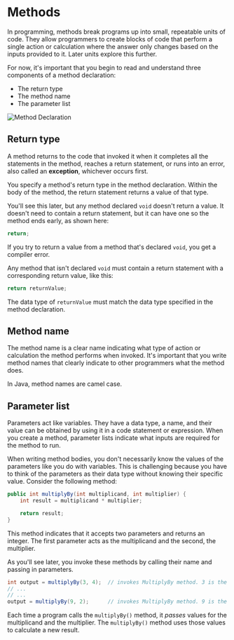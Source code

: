 # Methods

In programming, methods break programs up into small, repeatable units of code. They allow programmers to create blocks of code that perform a single action or calculation where the answer only changes based on the inputs provided to it. Later units explore this further.

For now, it's important that you begin to read and understand three components of a method declaration:

-   The return type
-   The method name
-   The parameter list

![Method Declaration](https://bootcamp-os-lms-prd-public.s3.us-west-2.amazonaws.com/content/da1a635766d9290a4664ffe75e98e8c3.png)

## Return type

A method returns to the code that invoked it when it completes all the statements in the method, reaches a return statement, or runs into an error, also called an **exception**, whichever occurs first.

You specify a method's return type in the method declaration. Within the body of the method, the return statement returns a value of that type.

You'll see this later, but any method declared `void` doesn't return a value. It doesn't need to contain a return statement, but it can have one so the method ends early, as shown here:

```java
return;
```

If you try to return a value from a method that's declared `void`, you get a compiler error.

Any method that isn't declared `void` must contain a return statement with a corresponding return value, like this:

```java
return returnValue;
```

The data type of `returnValue` must match the data type specified in the method declaration.

## Method name

The method name is a clear name indicating what type of action or calculation the method performs when invoked. It's important that you write method names that clearly indicate to other programmers what the method does.

In Java, method names are camel case.

## Parameter list

Parameters act like variables. They have a data type, a name, and their value can be obtained by using it in a code statement or expression. When you create a method, parameter lists indicate what inputs are required for the method to run.

When writing method bodies, you don't necessarily know the values of the parameters like you do with variables. This is challenging because you have to think of the parameters as their data type without knowing their specific value. Consider the following method:

```java
public int multiplyBy(int multiplicand, int multiplier) {
    int result = multiplicand * multiplier;

    return result;
}
```

This method indicates that it accepts two parameters and returns an integer. The first parameter acts as the multiplicand and the second, the multiplier.

As you'll see later, you invoke these methods by calling their name and passing in parameters.

```java
int output = multiplyBy(3, 4);  // invokes MultiplyBy method. 3 is the multiplicand, 4 is multiplier
// ...
// ...
output = multiplyBy(9, 2);      // invokes MultiplyBy method. 9 is the multiplicand, 2 is multiplier
```

Each time a program calls the `multiplyBy()` method, it _passes_ values for the multiplicand and the multiplier. The `multiplyBy()` method uses those values to calculate a new result.